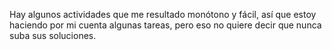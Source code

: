 Hay algunos actividades que me resultado monótono y fácil, así que estoy haciendo por mi cuenta algunas tareas, pero eso no quiere decir que nunca suba sus soluciones.